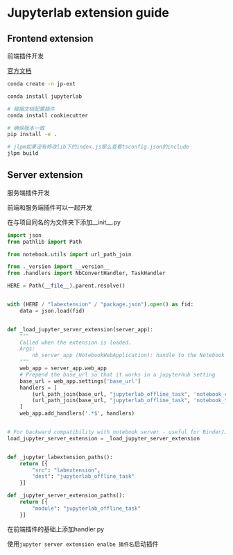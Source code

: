 # Jupyterlab extension guide

## Frontend extension

前端插件开发

[官方文档](https://jupyterlab.readthedocs.io/en/stable/extension/extension_tutorial.html)

``` bash
conda create -n jp-ext

conda install jupyterlab

# 根据文档配置插件
conda install cookiecutter

# 确保版本一致
pip install -e .

# jlpm如果没有修改lib下的index.js那么查看tsconfig.json的include
jlpm build 

```

## Server extension

服务端插件开发

前端和服务端插件可以一起开发

在与项目同名的为文件夹下添加__init__.py

```Python
import json
from pathlib import Path

from notebook.utils import url_path_join

from ._version import __version__
from .handlers import NbConvertHandler, TaskHandler

HERE = Path(__file__).parent.resolve()


with (HERE / "labextension" / "package.json").open() as fid:
    data = json.load(fid)


def _load_jupyter_server_extension(server_app):
    """
    Called when the extension is loaded.
    Args:
        nb_server_app (NotebookWebApplication): handle to the Notebook webserver instance.
    """
    web_app = server_app.web_app
    # Prepend the base_url so that it works in a jupyterhub setting
    base_url = web_app.settings['base_url']
    handlers = [
        (url_path_join(base_url, "jupyterlab_offline_task", 'notebook_conver'),  NbConvertHandler),
        (url_path_join(base_url, "jupyterlab_offline_task", 'notebook_task'),  TaskHandler),
    ]
    web_app.add_handlers('.*$', handlers)


# For backward compatibility with notebook server - useful for Binder/JupyterHub
load_jupyter_server_extension = _load_jupyter_server_extension


def _jupyter_labextension_paths():
    return [{
        "src": "labextension",
        "dest": "jupyterlab_offline_task"
    }]

def _jupyter_server_extension_paths():
    return [{
        "module": "jupyterlab_offline_task"
    }]

```

在前端插件的基础上添加handler.py

使用`jupyter server extension enalbe 插件名`启动插件
